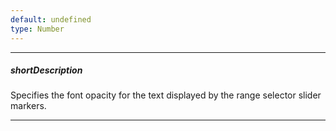 ```yaml
---
default: undefined
type: Number
---
```

---
##### shortDescription
Specifies the font opacity for the text displayed by the range selector slider markers.

---
